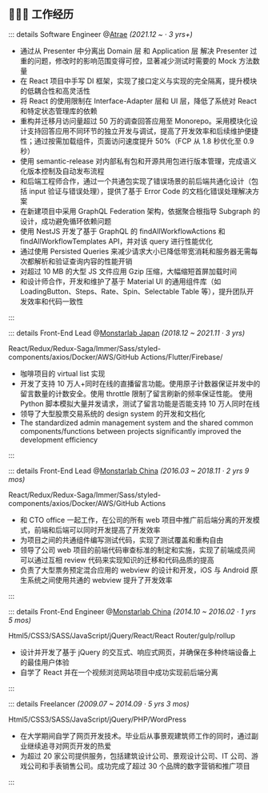 ## 👩🏼‍💻 工作经历

::: details Software Engineer @[Atrae](https://atrae.co.jp/) _(2021.12 ~ · 3 yrs+)_

- 通过从 Presenter 中分离出 Domain 层 和 Application 层 解决 Presenter 过重的问题，修改时的影响范围变得可控，显著减少测试时需要的 Mock 方法数量
- 在 React 项目中手写 DI 框架，实现了接口定义与实现的完全隔离，提升模块的低耦合性和高灵活性
- 将 React 的使用限制在 Interface-Adapter 层和 UI 层，降低了系统对 React 和特定状态管理库的依赖
- 重构并迁移月访问量超过 50 万的调查回答应用至 Monorepo。采用模块化设计支持回答应用不同环节的独立开发与调试，提高了开发效率和后续维护便捷性；通过按需加载组件，页面访问速度提升 50%（FCP 从 1.8 秒优化至 0.9 秒）
- 使用 semantic-release 对内部私有包和开源共用包进行版本管理，完成语义化版本控制及自动发布流程
- 和后端工程师合作，通过一个共通包实现了错误场景的前后端共通化设计（包括 input 验证与错误处理），提供了基于 Error Code 的文档化错误处理解决方案
- 在新建项目中采用 GraphQL Federation 架构，依据聚合根指导 Subgraph 的设计，成功避免循环依赖问题
- 使用 NestJS 开发了基于 GraphQL 的 findAllWorkflowActions 和 findAllWorkflowTemplates API，并对该 query 进行性能优化
- 通过使用 Persisted Queries 来减少请求大小已降低带宽消耗和服务器无需每次都解析和验证查询内容的性能开销
- 对超过 10 MB 的大型 JS 文件应用 Gzip 压缩，大幅缩短首屏加载时间
- 和设计师合作，开发和维护了基于 Material UI 的通用组件库（如 LoadingButton、Steps、Rate、Spin、Selectable Table 等），提升团队开发效率和代码一致性

:::

::: details Front-End Lead @[Monstarlab Japan](https://monstar-lab.com/jp) _(2018.12 ~ 2021.11 · 3 yrs)_

React/Redux/Redux-Saga/Immer/Sass/styled-components/axios/Docker/AWS/GitHub Actions/Flutter/Firebase/

- 咖啡项目的 virtual list 实现
- 开发了支持 10 万人+同时在线的直播留言功能。使用原子计数器保证并发中的留言数量的计数安全。使用 throttle 限制了留言刷新的频率保证性能。 使用 Python 脚本模拟大量并发请求，测试了留言功能是否能支持 10 万人同时在线
- 领导了大型股票交易系统的 design system 的开发和文档化
- The standardized admin management system and the shared common components/functions between projects significantly improved the development efficiency

:::

::: details Front-End Lead @[Monstarlab China](https://www.monstar-lab.com.cn/) _(2016.03 ~ 2018.11 · 2 yrs 9 mos)_

React/Redux/Redux-Saga/Immer/Sass/styled-components/axios/Docker/AWS/GitHub Actions

- 和 CTO office 一起工作，在公司的所有 web 项目中推广前后端分离的开发模式，前端和后端可以同时开发提高了开发效率
- 为项目之间的共通组件编写测试代码，实现了测试覆盖和重构自由
- 领导了公司 web 项目的前端代码审查标准的制定和实施，实现了前端成员间可以通过互相 review 代码来实现知识的迁移和代码品质的提高
- 负责了大型票务预定混合应用的 webview 的设计和开发，iOS 与 Android 原生系统之间使用共通的 webview 提升了开发效率

:::

::: details Front-End Engineer @[Monstarlab China](https://www.monstar-lab.com.cn/) _(2014.10 ~ 2016.02 · 1 yrs 5 mos)_

Html5/CSS3/SASS/JavaScript/jQuery/React/React Router/gulp/rollup

- 设计并开发了基于 jQuery 的交互式、响应式网页，并确保在多种终端设备上的最佳用户体验
- 自学了 React 并在一个视频浏览网站项目中成功实现前后端分离

:::

::: details Freelancer _(2009.07 ~ 2014.09 · 5 yrs 3 mos)_

Html5/CSS3/SASS/JavaScript/jQuery/PHP/WordPress

- 在大学期间自学了网页开发技术。毕业后从事景观建筑师工作的同时，通过副业继续追寻对网页开发的热爱
- 为超过 20 家公司提供服务，包括建筑设计公司、景观设计公司、IT 公司、游戏公司和手表销售公司。成功完成了超过 30 个品牌的数字营销和推广项目

:::
